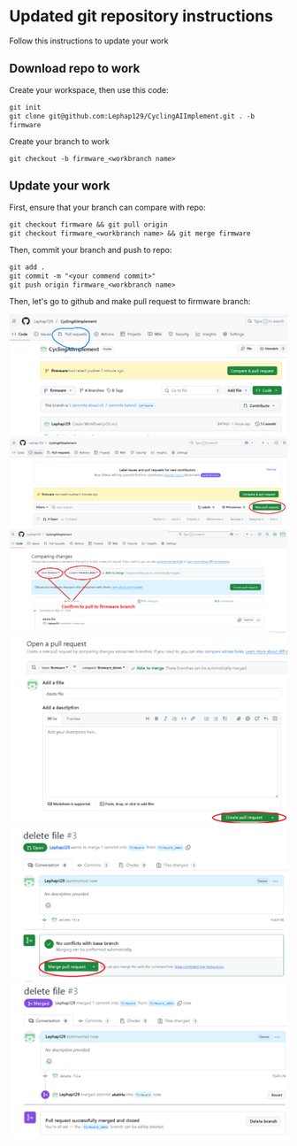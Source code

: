 # Updated git repository instructions
Follow this instructions to update your work
## Download repo to work
Create your workspace, then use this code:
```shell
git init
git clone git@github.com:Lephap129/CyclingAIImplement.git . -b firmware
```
Create your branch to work
```shell
git checkout -b firmware_<workbranch name>
```
## Update your work
First, ensure that your branch can compare with repo:
```shell
git checkout firmware && git pull origin
git checkout firmware_<workbranch name> && git merge firmware
```
Then, commit your branch and push to repo:
```shell
git add .
git commit -m "<your commend commit>"
git push origin firmware_<workbranch name>
```
Then, let's go to github and make pull request to firmware branch:

![Select pull request](imgs/Pull_request%20(6).png)
![Choose create pull request](imgs/Pull_request%20(5).png)
![Ensure select pull request](imgs/Pull_request%20(4).png)
![Confirm pull request](imgs/Pull_request%20(3).png)
![Confirm merge pull request](imgs/Pull_request%20(2).png)
![Result pull request](imgs/Pull_request%20(1).png)

